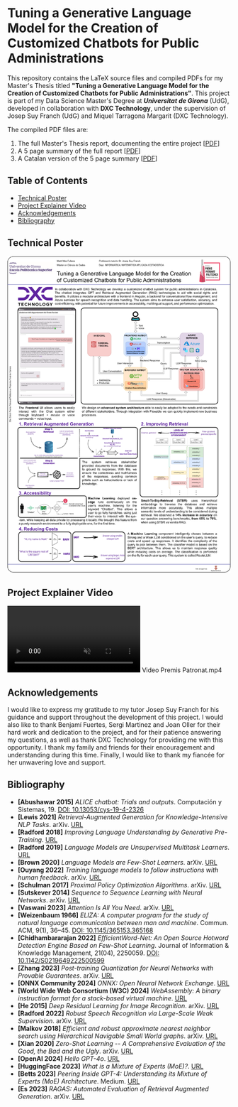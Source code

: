 # Tuning a Generative Language Model for the Creation of Customized Chatbots for Public Administrations
This repository contains the LaTeX source files and compiled PDFs for my Master's Thesis titled **"Tuning a Generative Language Model for the Creation of Customized Chatbots for Public Administrations"**. This project is part of my Data Science Master's Degree at _**Universitat de Girona**_ (UdG), developed in collaboration with **DXC Technology**, under the supervision of Josep Suy Franch (UdG) and Miquel Tarragona Margarit (DXC Technology).

The compiled PDF files are:
  1. The full Master's Thesis report, documenting the entire project [[PDF](TFM_MartíMasFullana/TFM_MartíMasFullana.pdf)]
  2. A 5 page summary of the full report [[PDF](TFM_MartíMasFullana_Summary/TFM_MartíMasFullana_Summary.pdf)]
  3. A Catalan version of the 5 page summary [[PDF](TFM_MartíMasFullana_Summary_Catalan/TFM_MartíMasFullana_Summary_Catalan.pdf)]

## Table of Contents
- [Technical Poster](#technical-poster)
- [Project Explainer Video](#project-explainer-video)
- [Acknowledgements](#acknowledgements)
- [Bibliography](#bibliography)

## Technical Poster
![Poster](PosterGitHub.png)

## Project Explainer Video
<!-- https://github.com/user-attachments/assets/1f2ff448-7d19-4ae4-92bb-14798b5a7fbd -->
<video controls src="Video Premis Patronat.mp4" title="Video" muted="false"></video>
Video Premis Patronat.mp4

## Acknowledgements
I would like to express my gratitude to my tutor Josep Suy Franch for his guidance and support throughout the development of this project. I would also like to thank Benjamí Fuertes, Sergi Martinez and Joan Oller for their hard work and dedication to the project, and for their patience answering my questions, as well as thank DXC Technology for providing me with this opportunity. I thank my family and friends for their encouragement and understanding during this time. Finally, I would like to thank my fiancée for her unwavering love and support.

## Bibliography
- **[Abushawar 2015]** _ALICE chatbot: Trials and outputs_. Computación y Sistemas, 19. [DOI: 10.13053/cys-19-4-2326](https://doi.org/10.13053/cys-19-4-2326)
- **[Lewis 2021]** _Retrieval-Augmented Generation for Knowledge-Intensive NLP Tasks_. arXiv. [URL](https://arxiv.org/abs/2005.11401)
- **[Radford 2018]** _Improving Language Understanding by Generative Pre-Training_. [URL](https://cdn.openai.com/research-covers/language-unsupervised/language_understanding_paper.pdf)
- **[Radford 2019]** _Language Models are Unsupervised Multitask Learners_. [URL](https://cdn.openai.com/better-language-models/language_models_are_unsupervised_multitask_learners.pdf)
- **[Brown 2020]** _Language Models are Few-Shot Learners_. arXiv. [URL](https://arxiv.org/abs/2005.14165)
- **[Ouyang 2022]** _Training language models to follow instructions with human feedback_. arXiv. [URL](https://arxiv.org/abs/2203.02155)
- **[Schulman 2017]** _Proximal Policy Optimization Algorithms_. arXiv. [URL](https://arxiv.org/abs/1707.06347)
- **[Sutskever 2014]** _Sequence to Sequence Learning with Neural Networks_. arXiv. [URL](https://arxiv.org/abs/1409.3215)
- **[Vaswani 2023]** _Attention Is All You Need_. arXiv. [URL](https://arxiv.org/abs/1706.03762)
- **[Weizenbaum 1966]** _ELIZA: A computer program for the study of natural language communication between man and machine_. Commun. ACM, 9(1), 36–45. [DOI: 10.1145/365153.365168](https://doi.org/10.1145/365153.365168)
- **[Chidhambararajan 2022]** _EfficientWord-Net: An Open Source Hotword Detection Engine Based on Few-Shot Learning_. Journal of Information & Knowledge Management, 21(04), 2250059. [DOI: 10.1142/S0219649222500599](https://doi.org/10.1142/S0219649222500599)
- **[Zhang 2023]** _Post-training Quantization for Neural Networks with Provable Guarantees_. arXiv. [URL](https://arxiv.org/abs/2201.11113)
- **[ONNX Community 2024]** _ONNX: Open Neural Network Exchange_. [URL](https://onnx.ai)
- **[World Wide Web Consortium (W3C) 2024]** _WebAssembly: A binary instruction format for a stack-based virtual machine_. [URL](https://webassembly.org/)
- **[He 2015]** _Deep Residual Learning for Image Recognition_. arXiv. [URL](https://arxiv.org/abs/1512.03385)
- **[Radford 2022]** _Robust Speech Recognition via Large-Scale Weak Supervision_. arXiv. [URL](https://arxiv.org/abs/2212.04356)
- **[Malkov 2018]** _Efficient and robust approximate nearest neighbor search using Hierarchical Navigable Small World graphs_. arXiv. [URL](https://arxiv.org/abs/1603.09320)
- **[Xian 2020]** _Zero-Shot Learning -- A Comprehensive Evaluation of the Good, the Bad and the Ugly_. arXiv. [URL](https://arxiv.org/abs/1707.00600)
- **[OpenAI 2024]** _Hello GPT-4o_. [URL](https://openai.com/index/hello-gpt-4o/)
- **[HuggingFace 2023]** _What is a Mixture of Experts (MoE)?_. [URL](https://huggingface.co/blog/moe#what-is-a-mixture-of-experts-moe)
- **[Betts 2023]** _Peering Inside GPT-4: Understanding its Mixture of Experts (MoE) Architecture_. Medium. [URL](https://medium.com/@seanbetts/peering-inside-gpt-4-understanding-its-mixture-of-experts-moe-architecture-2a42eb8bdcb3)
- **[Es 2023]** _RAGAS: Automated Evaluation of Retrieval Augmented Generation_. arXiv. [URL](https://arxiv.org/abs/2309.15217)
